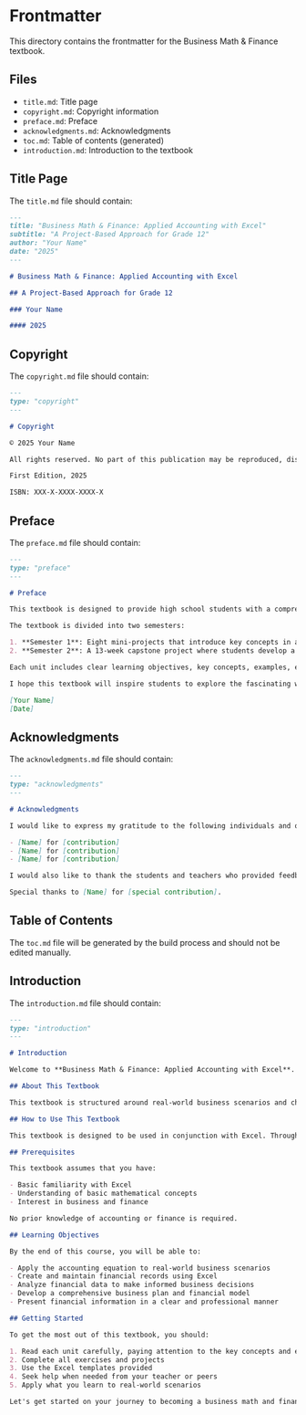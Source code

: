 # Frontmatter

This directory contains the frontmatter for the Business Math & Finance textbook.

## Files

- `title.md`: Title page
- `copyright.md`: Copyright information
- `preface.md`: Preface
- `acknowledgments.md`: Acknowledgments
- `toc.md`: Table of contents (generated)
- `introduction.md`: Introduction to the textbook

## Title Page

The `title.md` file should contain:

```markdown
---
title: "Business Math & Finance: Applied Accounting with Excel"
subtitle: "A Project-Based Approach for Grade 12"
author: "Your Name"
date: "2025"
---

# Business Math & Finance: Applied Accounting with Excel

## A Project-Based Approach for Grade 12

### Your Name

#### 2025
```

## Copyright

The `copyright.md` file should contain:

```markdown
---
type: "copyright"
---

# Copyright

© 2025 Your Name

All rights reserved. No part of this publication may be reproduced, distributed, or transmitted in any form or by any means, including photocopying, recording, or other electronic or mechanical methods, without the prior written permission of the publisher, except in the case of brief quotations embodied in critical reviews and certain other noncommercial uses permitted by copyright law.

First Edition, 2025

ISBN: XXX-X-XXXX-XXXX-X
```

## Preface

The `preface.md` file should contain:

```markdown
---
type: "preface"
---

# Preface

This textbook is designed to provide high school students with a comprehensive, project-based approach to business mathematics and finance. The content is structured around real-world business scenarios and challenges, with a focus on developing practical skills in Excel and financial modeling.

The textbook is divided into two semesters:

1. **Semester 1**: Eight mini-projects that introduce key concepts in accounting, finance, and Excel
2. **Semester 2**: A 13-week capstone project where students develop a complete business plan and financial model

Each unit includes clear learning objectives, key concepts, examples, exercises, and Excel templates. The content is designed to be engaging, relevant, and challenging, with a focus on developing skills that will be valuable in college and career settings.

I hope this textbook will inspire students to explore the fascinating world of business mathematics and finance, and to develop the skills they need to succeed in their future endeavors.

[Your Name]
[Date]
```

## Acknowledgments

The `acknowledgments.md` file should contain:

```markdown
---
type: "acknowledgments"
---

# Acknowledgments

I would like to express my gratitude to the following individuals and organizations for their contributions to this textbook:

- [Name] for [contribution]
- [Name] for [contribution]
- [Name] for [contribution]

I would also like to thank the students and teachers who provided feedback and suggestions during the development of this textbook.

Special thanks to [Name] for [special contribution].
```

## Table of Contents

The `toc.md` file will be generated by the build process and should not be edited manually.

## Introduction

The `introduction.md` file should contain:

```markdown
---
type: "introduction"
---

# Introduction

Welcome to **Business Math & Finance: Applied Accounting with Excel**. This textbook is designed to provide you with a comprehensive, project-based approach to learning business mathematics and finance.

## About This Textbook

This textbook is structured around real-world business scenarios and challenges. Each unit presents a driving question that frames the content and guides your learning. The content is designed to be engaging, relevant, and challenging, with a focus on developing skills that will be valuable in college and career settings.

## How to Use This Textbook

This textbook is designed to be used in conjunction with Excel. Throughout the textbook, you will find examples, exercises, and projects that require you to use Excel to solve problems and create financial models. The textbook includes step-by-step instructions for using Excel, as well as templates and examples that you can use as a starting point for your own work.

## Prerequisites

This textbook assumes that you have:

- Basic familiarity with Excel
- Understanding of basic mathematical concepts
- Interest in business and finance

No prior knowledge of accounting or finance is required.

## Learning Objectives

By the end of this course, you will be able to:

- Apply the accounting equation to real-world business scenarios
- Create and maintain financial records using Excel
- Analyze financial data to make informed business decisions
- Develop a comprehensive business plan and financial model
- Present financial information in a clear and professional manner

## Getting Started

To get the most out of this textbook, you should:

1. Read each unit carefully, paying attention to the key concepts and examples
2. Complete all exercises and projects
3. Use the Excel templates provided
4. Seek help when needed from your teacher or peers
5. Apply what you learn to real-world scenarios

Let's get started on your journey to becoming a business math and finance expert!